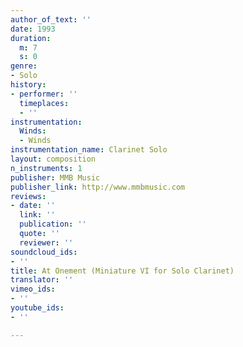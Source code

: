 ```yaml
---
author_of_text: ''
date: 1993
duration:
  m: 7
  s: 0
genre:
- Solo
history:
- performer: ''
  timeplaces:
  - ''
instrumentation:
  Winds:
  - Winds
instrumentation_name: Clarinet Solo
layout: composition
n_instruments: 1
publisher: MMB Music
publisher_link: http://www.mmbmusic.com
reviews:
- date: ''
  link: ''
  publication: ''
  quote: ''
  reviewer: ''
soundcloud_ids:
- ''
title: At Onement (Miniature VI for Solo Clarinet)
translator: ''
vimeo_ids:
- ''
youtube_ids:
- ''

---
```

